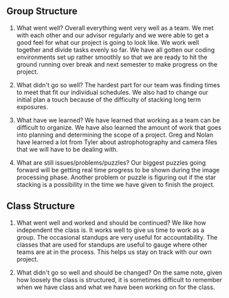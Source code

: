 
## Group Structure

1) What went well?
Overall everything went very well as a team. We met with each other and our advisor regularly and we were able to get a good feel for what our project is going to look like. We work well together and divide tasks evenly so far. We have all gotten our coding environments set up rather smoothly so that we are ready to hit the ground running over break and next semester to make progress on the project.

2) What didn't go so well?
The hardest part for our team was finding times to meet that fit our individual schedules. We also had to change our initial plan a touch because of the difficulty of stacking long term exposures. 

3) What have we learned?
We have learned that working as a team can be difficult to organize. We have also learned the amount of work that goes into planning and determining the scope of a project. Greg and Nolan have learned a lot from Tyler about astrophotography and camera files that we will have to be dealing with.

3) What are still issues/problems/puzzles?
Our biggest puzzles going forward will be getting real time progress to be shown during the image processing phase. Another problem or puzzle is figuring out if the star stacking is a possibility in the time we have given to finish the project.

## Class Structure

1) What went well and worked and should be continued?
We like how independent the class is. It works well to give us time to work as a group. The occasional standups are very useful for accountability. The classes that are used for standups are useful to gauge where other teams are at in the process. This helps us stay on track with our own project.

2) What didn't go so well and should be changed?
On the same note, given how loosely the class is structured, it is sometimes difficult to remember when we have class and what we have been working on for the class. 


